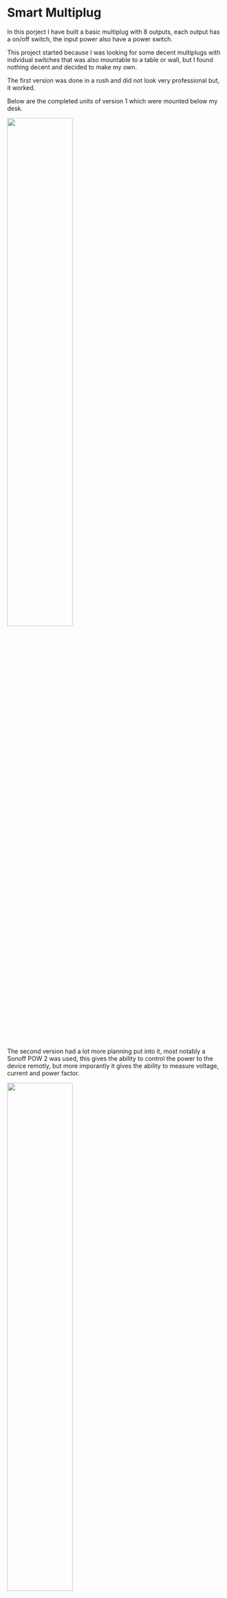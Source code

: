 # Smart Multiplug

In this porject I have built a basic multiplug with 8 outputs, each output has a on/off switch, the input power also have a power switch.


This project started because I was looking for some decent multiplugs with indvidual switches that was also mountable to a table or wall, but I found nothing decent and decided to make my own.

The first version was done in a rush and did not look very professional but, it worked.

Below are the completed units of version 1 which were mounted below my desk.

<img src="/Images/V1/Boxes_mounted_V1.JPG" width=55%>

The second version had a lot more planning put into it, most notably a Sonoff POW 2 was used, this gives the ability to control the power to the device remotly, but more imporantly it gives the ability to measure voltage, current and power factor.

<img src="/Images/V2/Smart_multi_plug_and_Dimmer.JPG" width=55%>

On both versions the holes were cut manually with a Dremel, a stencil was made in Google Sketchup and then a 1-1 drawing was printed.

This printed stencil was this cut and taped onto the enclourser, this was then used as my guide when cutting the boxes, this technique works really well but, cutting plastic manually is horrible and time consuming.

Below we can see the stencil that was used to cutout two LED holders, A Power Button and Input Power Connector

<img src="/Images/V2/Cutting_Side_stencil.JPG" width=55%>

In this image we can see the stencil that was used in version 2, the holes for the plugs and switched have been cut, you can see that I have used masking tape to hold the stencil to the lid.

<img src="/Images/V2/Cutting_Side_stencil_top.JPG" width=55%>

Here is a photo of me cutting the lid for version 1, this clearly shows how much plastic dust is apparent when cutting these plastic enclousers.

<img src="/Images/V1/Cutting_Stencil_Top_Lid.JPG" width=55%>

Here is a screenshot of the stencil in Sketchup.

<img src="/Images/V2/Stencil_Top_Lid_Sketchup.JPG" width=55%>


## Version 1

Here are images from Version 1.

The stencil for the lid has been secured and is ready for cutting.

<img src="/Images/V1/Stencil_Top_Lid.JPG" width=55%>

The holes have been cut and the swtiches/plugs have been test fitted

<img src="/Images/V1/Top_Lid.JPG" width=55%>

The plugs/switches have been mounted to the lid and the connections have been made.
A din rail was mounted to the bottom of the encloser and all connections are screwed to 3 seperate terminal blocks for Earth, Neutral and Live.

In hindsight I should of twited the cables from each plug to the connector blocks, this could of helped with the mess and maybe reduce some EMI noise.
<img src="/Images/V1/Internal_Box_V1.JPG" width=55%>



## Version 2

Here are images from Version 2.

The holes have been cut and the plugs and swtiches are being mounted

<img src="/Images/V2/Lid_Plug_Installation.JPG" width=55%>

A din rail was cut and installed to the bottom arae of the enclouser, 3 Connector blocks were mounted with a Sonoff POW2.

<img src="/Images/V2/Internals_No_wires.JPG" width=55%>


<img src="/Images/V2/Complete_Unit.JPG" width=55%>
<img src="/Images/V2/Connections.JPG" width=55%>


<img src="/Images/V2/LED_Button_SONOFF.JPG" width=55%>


<img src="/Images/V2/Top_Lid_Complete.JPG" width=55%>
